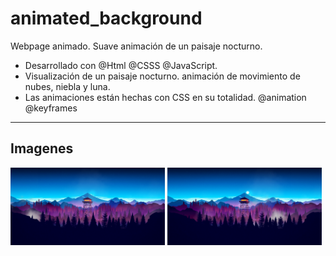 # animated_background

Webpage animado. Suave animación de un paisaje nocturno.
 - Desarrollado con @Html @CSSS @JavaScript.
 - Visualización de un paisaje nocturno. animación de movimiento de nubes, niebla y luna.
 - Las animaciones están hechas con CSS en su totalidad. @animation @keyframes
 __________

## Imagenes

<img src="assets/img/capture1.PNG" alt="" width="49%"> <img src="assets/img/capture2.PNG" alt="" width="49%">


